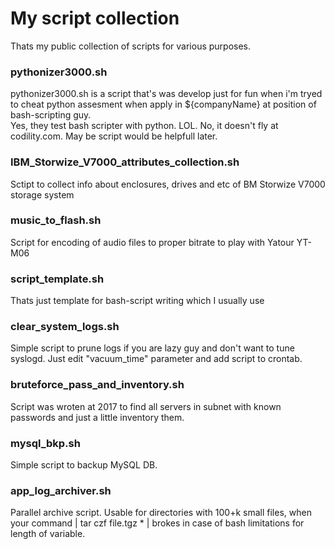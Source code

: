 # My script collection
Thats my public collection of scripts for various purposes.

### pythonizer3000.sh
pythonizer3000.sh is a script that's was develop just for fun when i'm tryed to cheat python assesment when apply in ${companyName} at position of bash-scripting guy.  
Yes, they test bash scripter with python. LOL. 
No, it doesn't fly at codility.com. 
May be script would be helpfull later.

### IBM_Storwize_V7000_attributes_collection.sh
Sctipt to collect info about enclosures, drives and etc of BM Storwize V7000 storage system

### music_to_flash.sh
Script for encoding of audio files to proper bitrate to play with Yatour YT-M06  

### script_template.sh
Thats just template for bash-script writing which I usually use

### clear_system_logs.sh
Simple script to prune logs if you are lazy guy and don't want to tune syslogd. Just edit "vacuum_time" parameter and add script to crontab.

### bruteforce_pass_and_inventory.sh
Script was wroten at 2017 to find all servers in subnet with known passwords and just a little inventory them. 

### mysql_bkp.sh
Simple script to backup MySQL DB.

### app_log_archiver.sh
Parallel archive script. Usable for directories with 100+k small files, when your command | tar czf file.tgz * | brokes in case of bash limitations for length of variable.
